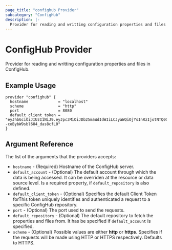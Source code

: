 ```yaml
---
page_title: "confighub Provider"
subcategory: "ConfigHub"
description: |-
  Provider for reading and writting configuration properties and files in ConfigHub.
---
```


# ConfigHub Provider

Provider for reading and writting configuration properties and files in ConfigHub.

## Example Usage

```hcl
provider "confighub" {
  hostname             = "localhost"
  scheme               = "http"
  port                 = 8080
  default_client_token = "eyJhbGciOiJIUzI1NiJ9.eyJpc3MiOiJDb25maWdIdWIiLCJyaWQiOjYsInRzIjotNTQ0OTk5NDA3fQ.CkTMvi3bBYs69cJlbBG--coBybW9sbl6O4_das8cfL0"
}
```

## Argument Reference

The list of the arguments that the providers accepts:

- `hostname` - (Required) Hostname of the ConfigHub server.
- `default_account` - (Optional) The default account through which the data is being accessed. It can be overriden at the resource or data source level. Is a required property, if `default_repository` is also defined.
- `default_client_token` - (Optional) Specifies the default Client Token forThis token uniquely identifies and authenticated a request to a specific ConfigHub repository.
- `port` - (Optional) The port used to send the requests.
- `default_repository` - (Optional) The default repository to fetch the properties and files from. It has be specified if `default_account` is specified.
- `scheme` - (Optional) Possible values are either **http** or **https**. Specifies if the requests will be made using HTTP or HTTPS respectively. Defaults to HTTPS.

